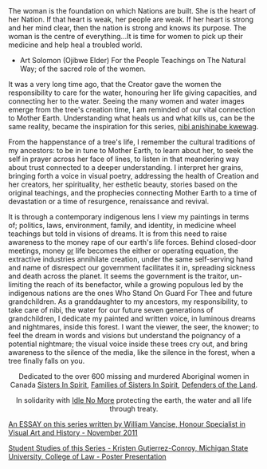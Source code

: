 <div class='quoteBlock'>The woman is the foundation on which Nations are built.  She is the heart of her Nation.  If that heart is weak, her people are weak.  If her heart is strong and her mind clear, then the nation is strong and knows its purpose.  The woman is the centre of everything...It is time for women to pick up their medicine and help heal a troubled world.

- Art Solomon (Ojibwe Elder) For the People Teachings on The Natural Way; of the sacred role of the women.</div>

It was a very long time ago, that the Creator gave the women the responsibility to care for the water, honouring her life giving capacities, and connecting her to the water.  Seeing the many women and water images emerge from the tree's creation time, I am reminded of our vital connection to Mother Earth. Understanding what heals us and what kills us, can be the same reality, became the inspiration for this series, <u>nibi anishinabe kwewag</u>. 

From the happenstance of a tree's life, I remember the cultural traditions of my ancestors: to be in tune to Mother Earth, to learn about her, to seek the self in prayer across her face of lines, to listen in that meandering way about trust connected to a deeper understanding. I interpret her grains, bringing forth a voice in visual poetry, addressing the health of Creation and her creators, her spirituality, her esthetic beauty, stories based on the original teachings, and the prophecies connecting Mother Earth to a time of devastation or a time of resurgence, renaissance and revival. 

 It is through a contemporary indigenous lens I view my paintings in terms of; politics, laws, environment, family, and identity, in medicine wheel teachings but told in visions of dreams. It is from this need to raise awareness to the money rape of our earth's life forces.  Behind closed-door meetings, money <u>or</u> life becomes the either or operating equation, the extractive industries annihilate creation, under the same self-serving hand and name of disrespect our government facilitates it in, spreading sickness and death across the planet. It seems the government is the traitor, un-limiting the reach of its benefactor, while a growing populous led by the indigenous nations are the ones Who Stand On Guard For Thee and future grandchildren.  As a granddaughter to my ancestors, my responsibility, to take care of nibi, the water for our future seven generations of grandchildren, I dedicate my painted and written voice, in luminous dreams and nightmares, inside this forest. I want the viewer, the seer, the knower; to feel the dream in words and visions but understand the poignancy of a potential nightmare; the visual voice inside these trees cry out, and bring awareness to the silence of the media, like the silence in the forest, when a tree finally falls on you.  


<center>Dedicated to the over 600 missing and murdered Aboriginal women in Canada 
<a href="http://www.sistersinspirit.ca" target='_blank'><u>Sisters In Spirit</u></a>, <a href="http://www.facebook.com/pages/Families-of-Sisters-in-Spirit/169989823049052" target='_blank'><u>Families of Sisters In Spirit</u></a>, <a href="http://www.defendersoftheland.org" target='_blank'><u>Defenders of the Land</u></a>.
 
In solidarity with <a href="http://www.idlenomore.ca" target='_blank'><u>Idle No More</u></a> protecting the earth, the water and all life through treaty.
</center>


<a href='pdf/ESSAYWilliam Vancise.pdf' target='_blank'>An ESSAY on this series written by William Vancise, Honour Specialist in Visual Art and History - November 2011</a>

<a href='pdf/Student Studies - K.Gutierrez-Conryoy-Presentation.pdf' target='_blank'>Student Studies of this Series - Kristen Gutierrez-Conroy, Michigan State University, College of Law - Poster Presentation</a>
